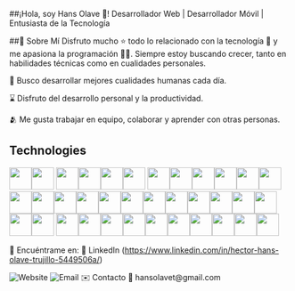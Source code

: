 ##¡Hola, soy Hans Olave 👋!
Desarrollador Web | Desarrollador Móvil | Entusiasta de la Tecnología

##🚀 Sobre Mí
Disfruto mucho ⭐ todo lo relacionado con la tecnología 🤖 y me apasiona la programación 👨‍💻. Siempre estoy buscando crecer, tanto en habilidades técnicas como en cualidades personales.

🌿 Busco desarrollar mejores cualidades humanas cada día.

⌛ Disfruto del desarrollo personal y la productividad.

🫂 Me gusta trabajar en equipo, colaborar y aprender con otras personas.

## Technologies

<img src="https://cdn.jsdelivr.net/gh/devicons/devicon/icons/html5/html5-original.svg" width="40"/><img src="https://cdn.jsdelivr.net/gh/devicons/devicon/icons/css3/css3-original.svg" width="40"/>
 <img src="https://cdn.jsdelivr.net/gh/devicons/devicon@latest/icons/bootstrap/bootstrap-original.svg" width="40"/><img src="https://cdn.jsdelivr.net/gh/devicons/devicon/icons/javascript/javascript-original.svg" width="40"/><img src="https://cdn.jsdelivr.net/gh/devicons/devicon/icons/react/react-original.svg" width="40"/><img src="https://cdn.jsdelivr.net/gh/devicons/devicon@latest/icons/java/java-original.svg" width="40"/>
<img src="https://cdn.jsdelivr.net/gh/devicons/devicon@latest/icons/docker/docker-original.svg" width="40"/><img src="https://cdn.jsdelivr.net/gh/devicons/devicon@latest/icons/flutter/flutter-original.svg" width="40"/><img src="https://cdn.jsdelivr.net/gh/devicons/devicon@latest/icons/mysql/mysql-original.svg" width="40"/><img src="https://cdn.jsdelivr.net/gh/devicons/devicon@latest/icons/typescript/typescript-original.svg" width="40"/><img src="https://cdn.jsdelivr.net/gh/devicons/devicon@latest/icons/unity/unity-original.svg"  width="40"/><img src="https://cdn.jsdelivr.net/gh/devicons/devicon@latest/icons/vscode/vscode-original.svg" width="40"/><img src="https://cdn.jsdelivr.net/gh/devicons/devicon@latest/icons/jira/jira-original.svg" width="40"/><img src="https://cdn.jsdelivr.net/gh/devicons/devicon@latest/icons/json/json-original.svg" width="40"/><img src="https://cdn.jsdelivr.net/gh/devicons/devicon@latest/icons/github/github-original.svg" width="40"/><img src="https://cdn.jsdelivr.net/gh/devicons/devicon@latest/icons/azuresqldatabase/azuresqldatabase-original.svg" width="40"/><img src="https://cdn.jsdelivr.net/gh/devicons/devicon@latest/icons/xml/xml-original.svg" width="40"/><img src="https://cdn.jsdelivr.net/gh/devicons/devicon@latest/icons/illustrator/illustrator-plain.svg" width="40"/><img src="https://cdn.jsdelivr.net/gh/devicons/devicon@latest/icons/atom/atom-original.svg" width="40"/><img src="https://cdn.jsdelivr.net/gh/devicons/devicon@latest/icons/gradle/gradle-original.svg" width="40"/><img src="https://cdn.jsdelivr.net/gh/devicons/devicon@latest/icons/git/git-original.svg" width="40"/><img src="https://cdn.jsdelivr.net/gh/devicons/devicon@latest/icons/bash/bash-original.svg" width="40"/><img src="https://cdn.jsdelivr.net/gh/devicons/devicon@latest/icons/eclipse/eclipse-original-wordmark.svg" width="40"/><img src="https://cdn.jsdelivr.net/gh/devicons/devicon@latest/icons/firebase/firebase-original.svg" width="40"/><img src="https://cdn.jsdelivr.net/gh/devicons/devicon@latest/icons/figma/figma-original.svg" width="40"/><img src="https://cdn.jsdelivr.net/gh/devicons/devicon@latest/icons/filezilla/filezilla-original.svg" width="40"/> <img src="https://cdn.jsdelivr.net/gh/devicons/devicon@latest/icons/nodejs/nodejs-original.svg" width="40"/><img src="https://cdn.jsdelivr.net/gh/devicons/devicon@latest/icons/npm/npm-original-wordmark.svg"  width="40"/><img src="https://cdn.jsdelivr.net/gh/devicons/devicon@latest/icons/php/php-original.svg" width="40"/><img src="https://cdn.jsdelivr.net/gh/devicons/devicon@latest/icons/postman/postman-original.svg" width="40"/><img src="https://cdn.jsdelivr.net/gh/devicons/devicon@latest/icons/kubernetes/kubernetes-original.svg" width="40"/><img src="https://cdn.jsdelivr.net/gh/devicons/devicon@latest/icons/mongodb/mongodb-original.svg" width="40"/><img src="https://cdn.jsdelivr.net/gh/devicons/devicon@latest/icons/mongoose/mongoose-original.svg" width="40"/><img src="https://cdn.jsdelivr.net/gh/devicons/devicon@latest/icons/android/android-original.svg" width="40"/><img src="https://cdn.jsdelivr.net/gh/devicons/devicon@latest/icons/azure/azure-original.svg" width="40"/><img src="https://cdn.jsdelivr.net/gh/devicons/devicon@latest/icons/androidstudio/androidstudio-original.svg" width="40"/>
          
          

🔗 Encuéntrame en:
💼 LinkedIn (https://www.linkedin.com/in/hector-hans-olave-trujillo-5449506a/)

<img src="https://camo.githubusercontent.com/bd266c54a16e7c11f74f5848e1e33b2fb8c8ca4f98b65d143e470812dfbac6f5/68747470733a2f2f696d672e736869656c64732e696f2f62616467652f576562736974652d494e47436170614465762d3432383546343f7374796c653d666f722d7468652d6261646765266c6f676f3d676f6f676c656368726f6d65266c6f676f436f6c6f723d7768697465266c6162656c436f6c6f723d313031303130" alt="Website" data-canonical-src="www.linkedin.com/in/hector-hans-olave-trujillo-5449506a/" style="max-width: 100%;">

<img src="https://camo.githubusercontent.com/5fddefc4a4d281cdecd592d861eac388acfc73e503b146a1a70945f0081d66d9/68747470733a2f2f696d672e736869656c64732e696f2f62616467652f696e676361706164657640676d61696c2e636f6d2d656d61696c2d4431343833363f7374796c653d666f722d7468652d6261646765266c6f676f3d676d61696c266c6f676f436f6c6f723d7768697465266c6162656c436f6c6f723d313031303130" alt="Email" data-canonical-src="https://img.shields.io/badge/hansolavet@gmail.com-email-D14836?style=for-the-badge&amp;logo=gmail&amp;logoColor=white&amp;labelColor=101010" style="max-width: 100%;">
✉️ Contacto
📧 hansolavet@gmail.com




  >




